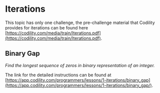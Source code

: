 # Iterations

This topic has only one challenge, the pre-challenge material that Codility provides for iterations can be found here [https://codility.com/media/train/Iterations.pdf](https://codility.com/media/train/Iterations.pdf).

## Binary Gap
*Find the longest sequence of zeros in binary representation of an integer.*

The link for the detailed instructions can be found at [https://app.codility.com/programmers/lessons/1-iterations/binary_gap](https://app.codility.com/programmers/lessons/1-iterations/binary_gap/).